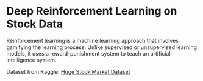 # Deep Reinforcement Learning on Stock Data
Reinforcement learning is a machine learning approach that involves gamifying the learning process. Unlike supervised or unsupervised learning models, it uses a reward-punishment system to teach an artificial intelligence system.

Dataset from Kaggle: [Huge Stock Market Dataset](https://www.kaggle.com/datasets/borismarjanovic/price-volume-data-for-all-us-stocks-etfs)
